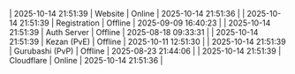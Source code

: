 | 2025-10-14 21:51:39 | Website | Online | 2025-10-14 21:51:36 |
| 2025-10-14 21:51:39 | Registration | Offline | 2025-09-09 16:40:23 |
| 2025-10-14 21:51:39 | Auth Server | Offline | 2025-08-18 09:33:31 |
| 2025-10-14 21:51:39 | Kezan (PvE) | Offline | 2025-10-11 12:51:30 |
| 2025-10-14 21:51:39 | Gurubashi (PvP) | Offline | 2025-08-23 21:44:06 |
| 2025-10-14 21:51:39 | Cloudflare | Online | 2025-10-14 21:51:36 |
